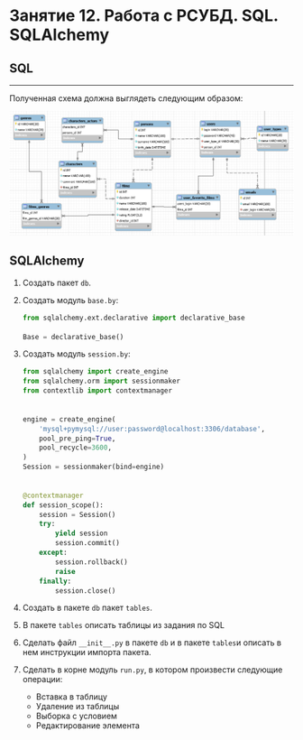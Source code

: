 # Занятие 12. Работа с РСУБД. SQL. SQLAlchemy

## SQL

***

Полученная схема должна выглядеть следующим образом:

![Database schema](schema.png)

## SQLAlchemy

1. Создать пакет ```db```.
2. Создать модуль ```base.by```:

    ```python
    from sqlalchemy.ext.declarative import declarative_base
    
    Base = declarative_base()
    ```

3. Создать модуль ```session.by```:

    ```python
    from sqlalchemy import create_engine
    from sqlalchemy.orm import sessionmaker
    from contextlib import contextmanager
    
    
    engine = create_engine(
        'mysql+pymysql://user:password@localhost:3306/database',
        pool_pre_ping=True,
        pool_recycle=3600,
    )
    Session = sessionmaker(bind=engine)
    
    
    @contextmanager
    def session_scope():
        session = Session()
        try:
            yield session
            session.commit()
        except:
            session.rollback()
            raise
        finally:
            session.close()
    ```

4. Создать в пакете ```db``` пакет ```tables```.
5. В пакете ```tables``` описать таблицы из задания по SQL
6. Сделать файл ```__init__.py``` в пакете ```db``` и в пакете ```tables```и описать в нем инструкции импорта пакета.
7. Сделать в корне модуль ```run.py```, в котором произвести следующие операции:

   * Вставка в таблицу
   * Удаление из таблицы
   * Выборка с условием
   * Редактирование элемента
